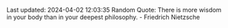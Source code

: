 Last updated: 2024-04-02 12:03:35
Random Quote: There is more wisdom in your body than in your deepest philosophy. - Friedrich Nietzsche